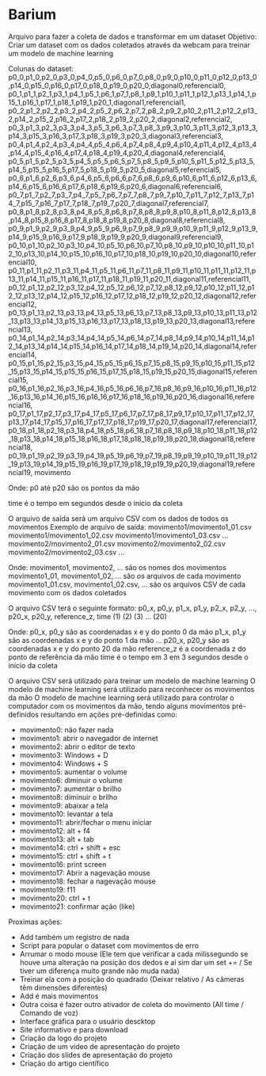 # Barium

Arquivo para fazer a coleta de dados e transformar em um dataset
Objetivo: Criar um dataset com os dados coletados através da webcam para treinar um modelo de machine learning

Colunas do dataset:
p0_0,p1_0,p2_0,p3_0,p4_0,p5_0,p6_0,p7_0,p8_0,p9_0,p10_0,p11_0,p12_0,p13_0,p14_0,p15_0,p16_0,p17_0,p18_0,p19_0,p20_0,diagonal0,referencial0,
p0_1,p1_1,p2_1,p3_1,p4_1,p5_1,p6_1,p7_1,p8_1,p9_1,p10_1,p11_1,p12_1,p13_1,p14_1,p15_1,p16_1,p17_1,p18_1,p19_1,p20_1,diagonal1,referencial1,
p0_2,p1_2,p2_2,p3_2,p4_2,p5_2,p6_2,p7_2,p8_2,p9_2,p10_2,p11_2,p12_2,p13_2,p14_2,p15_2,p16_2,p17_2,p18_2,p19_2,p20_2,diagonal2,referencial2,
p0_3,p1_3,p2_3,p3_3,p4_3,p5_3,p6_3,p7_3,p8_3,p9_3,p10_3,p11_3,p12_3,p13_3,p14_3,p15_3,p16_3,p17_3,p18_3,p19_3,p20_3,diagonal3,referencial3,
p0_4,p1_4,p2_4,p3_4,p4_4,p5_4,p6_4,p7_4,p8_4,p9_4,p10_4,p11_4,p12_4,p13_4,p14_4,p15_4,p16_4,p17_4,p18_4,p19_4,p20_4,diagonal4,referencial4,
p0_5,p1_5,p2_5,p3_5,p4_5,p5_5,p6_5,p7_5,p8_5,p9_5,p10_5,p11_5,p12_5,p13_5,p14_5,p15_5,p16_5,p17_5,p18_5,p19_5,p20_5,diagonal5,referencial5,
p0_6,p1_6,p2_6,p3_6,p4_6,p5_6,p6_6,p7_6,p8_6,p9_6,p10_6,p11_6,p12_6,p13_6,p14_6,p15_6,p16_6,p17_6,p18_6,p19_6,p20_6,diagonal6,referencial6,
p0_7,p1_7,p2_7,p3_7,p4_7,p5_7,p6_7,p7_7,p8_7,p9_7,p10_7,p11_7,p12_7,p13_7,p14_7,p15_7,p16_7,p17_7,p18_7,p19_7,p20_7,diagonal7,referencial7,
p0_8,p1_8,p2_8,p3_8,p4_8,p5_8,p6_8,p7_8,p8_8,p9_8,p10_8,p11_8,p12_8,p13_8,p14_8,p15_8,p16_8,p17_8,p18_8,p19_8,p20_8,diagonal8,referencial8,
p0_9,p1_9,p2_9,p3_9,p4_9,p5_9,p6_9,p7_9,p8_9,p9_9,p10_9,p11_9,p12_9,p13_9,p14_9,p15_9,p16_9,p17_9,p18_9,p19_9,p20_9,diagonal9,referencial9,
p0_10,p1_10,p2_10,p3_10,p4_10,p5_10,p6_10,p7_10,p8_10,p9_10,p10_10,p11_10,p12_10,p13_10,p14_10,p15_10,p16_10,p17_10,p18_10,p19_10,p20_10,diagonal10,referencial10,
p0_11,p1_11,p2_11,p3_11,p4_11,p5_11,p6_11,p7_11,p8_11,p9_11,p10_11,p11_11,p12_11,p13_11,p14_11,p15_11,p16_11,p17_11,p18_11,p19_11,p20_11,diagonal11,referencial11,
p0_12,p1_12,p2_12,p3_12,p4_12,p5_12,p6_12,p7_12,p8_12,p9_12,p10_12,p11_12,p12_12,p13_12,p14_12,p15_12,p16_12,p17_12,p18_12,p19_12,p20_12,diagonal12,referencial12,
p0_13,p1_13,p2_13,p3_13,p4_13,p5_13,p6_13,p7_13,p8_13,p9_13,p10_13,p11_13,p12_13,p13_13,p14_13,p15_13,p16_13,p17_13,p18_13,p19_13,p20_13,diagonal13,referencial13,
p0_14,p1_14,p2_14,p3_14,p4_14,p5_14,p6_14,p7_14,p8_14,p9_14,p10_14,p11_14,p12_14,p13_14,p14_14,p15_14,p16_14,p17_14,p18_14,p19_14,p20_14,diagonal14,referencial14,
p0_15,p1_15,p2_15,p3_15,p4_15,p5_15,p6_15,p7_15,p8_15,p9_15,p10_15,p11_15,p12_15,p13_15,p14_15,p15_15,p16_15,p17_15,p18_15,p19_15,p20_15,diagonal15,referencial15,
p0_16,p1_16,p2_16,p3_16,p4_16,p5_16,p6_16,p7_16,p8_16,p9_16,p10_16,p11_16,p12_16,p13_16,p14_16,p15_16,p16_16,p17_16,p18_16,p19_16,p20_16,diagonal16,referencial16,
p0_17,p1_17,p2_17,p3_17,p4_17,p5_17,p6_17,p7_17,p8_17,p9_17,p10_17,p11_17,p12_17,p13_17,p14_17,p15_17,p16_17,p17_17,p18_17,p19_17,p20_17,diagonal17,referencial17,
p0_18,p1_18,p2_18,p3_18,p4_18,p5_18,p6_18,p7_18,p8_18,p9_18,p10_18,p11_18,p12_18,p13_18,p14_18,p15_18,p16_18,p17_18,p18_18,p19_18,p20_18,diagonal18,referencial18,
p0_19,p1_19,p2_19,p3_19,p4_19,p5_19,p6_19,p7_19,p8_19,p9_19,p10_19,p11_19,p12_19,p13_19,p14_19,p15_19,p16_19,p17_19,p18_19,p19_19,p20_19,diagonal19,referencial19,
movimento

Onde:
p0 até p20 são os pontos da mão

time é o tempo em segundos desde o início da coleta

O arquivo de saída será um arquivo CSV com os dados de todos os movimentos
Exemplo de arquivo de saída:
movimento1/movimento1_01.csv
movimento1/movimento1_02.csv
movimento1/movimento1_03.csv
...
movimento2/movimento2_01.csv
movimento2/movimento2_02.csv
movimento2/movimento2_03.csv
...

Onde:
movimento1, movimento2, ... são os nomes dos movimentos
movimento1_01, movimento1_02, ... são os arquivos de cada movimento
movimento1_01.csv, movimento1_02.csv, ... são os arquivos CSV de cada movimento com os dados coletados

O arquivo CSV terá o seguinte formato:
p0_x, p0_y, p1_x, p1_y, p2_x, p2_y, ..., p20_x, p20_y, reference_z, time
(1)
(2)
(3)
...
(20)

Onde:
p0_x, p0_y são as coordenadas x e y do ponto 0 da mão
p1_x, p1_y são as coordenadas x e y do ponto 1 da mão
...
p20_x, p20_y são as coordenadas x e y do ponto 20 da mão
reference_z é a coordenada z do ponto de referência da mão
time é o tempo em 3 em 3 segundos desde o início da coleta

O arquivo CSV será utilizado para treinar um modelo de machine learning
O modelo de machine learning será utilizado para reconhecer os movimentos da mão
O modelo de machine learning será utilizado para controlar o computador com os movimentos da mão, tendo alguns movimentos pré-definidos resultando em ações pré-definidas como:
- movimento0: não fazer nada
- movimento1: abrir o navegador de internet
- movimento2: abrir o editor de texto
- movimento3: Windows + D
- movimento4: Windows + S
- movimento5: aumentar o volume
- movimento6: diminuir o volume
- movimento7: aumentar o brilho
- movimento8: diminuir o brilho
- movimento9: abaixar a tela
- movimento10: levantar a tela
- movimento11: abrir/fechar o menu iniciar
- movimento12: alt + f4
- movimento13: alt + tab
- movimento14: ctrl + shift + esc
- movimento15: ctrl + shift + t
- movimento16: print screen
- movimento17: Abrir a nagevação mouse
- movimento18: fechar a nagevação mouse
- movimento19: f11
- movimento20: ctrl + t
- movimento21: confirmar ação (like)

Proximas ações:

- Add também um registro de nada
- Script para popular o dataset com movimentos de erro
- Arrumar o modo mouse (Ele tem que verificar a cada milissegundo  se houve uma alteração na posição dos dedos e ai sim dar um set += / Se tiver um diferença muito grande não muda nada)
- Treinar ela com a posição do quadrado (Deixar relativo / As câmeras têm dimensões diferentes)
- Add é mais movimentos
- Outra coisa é fazer outro ativador de coleta do movimento (All time / Comando de voz)
- Interface gráfica para o usuário descktop
- Site informativo e para download
- Criação da logo do projeto
- Criação de um vídeo de apresentação do projeto
- Criação dos slides de apresentação do projeto
- Criação do artigo científico
